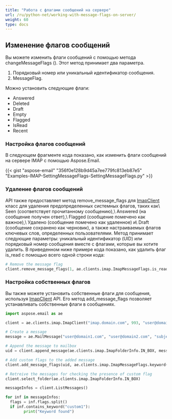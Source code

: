 ```yaml
---
title: "Работа с флагами сообщений на сервере"
url: /ru/python-net/working-with-message-flags-on-server/
weight: 60
type: docs
---
```



## **Изменение флагов сообщений**
Вы можете изменить флаги сообщений с помощью метода changeMessageFlags (). Этот метод принимает два параметра.

1. Порядковый номер или уникальный идентификатор сообщения.
1. MessageFlag.

Можно установить следующие флаги:

- Answered
- Deleted
- Draft
- Empty
- Flagged
- IsRead
- Recent
### **Настройка флагов сообщений**
В следующем фрагменте кода показано, как изменить флаги сообщений на сервере IMAP с помощью Aspose.Email.



{{< gist "aspose-email" "356f0e128b9d45a7ee779fc813eb87e5" "Examples-IMAP-SettingMessageFlags-SettingMessageFlags.py" >}}

### **Удаление флагов сообщений**

API также предоставляет метод remove_message_flags для [ImapClient](https://reference.aspose.com/email/python-net/aspose.email.clients.imap/imapclient/#imapclient-class) класс для удаления предопределенных системных флагов, таких как\ Seen (соответствует прочитанному сообщению),\ Answered (на сообщение получен ответ),\ Flagged (сообщение помечено как важное),\ Удалено (сообщение помечено как удаленное) и\ Draft (сообщение сохранено как черновик), а также настраиваемых флагов ключевых слов, определенных пользователями. Метод принимает следующие параметры: уникальный идентификатор (UID) или порядковый номер сообщения вместе с флагами, которые вы хотите удалить. В приведенном ниже примере кода показано, как удалить флаг is_read с помощью всего одной строки кода:

```py
# Remove the message flag
client.remove_message_flags(1, ae.clients.imap.ImapMessageFlags.is_read)
```
### **Настройка собственных флагов**
Вы также можете установить собственные флаги для сообщения, используя [ImapClient](https://reference.aspose.com/email/python-net/aspose.email.clients.imap/imapclient/#imapclient-class) API. Его метод add_message_flags позволяет устанавливать собственные флаги в сообщениях.

```py
import aspose.email as ae

client = ae.clients.imap.ImapClient("imap.domain.com", 993, "user@domain.com", "pwd", ae.clients.SecurityOptions.SSL_IMPLICIT)

# Create a message
message = ae.MailMessage("user@domain1.com", "user@domain2.com", "subject", "message")

# Append the message to mailbox
uid = client.append_message(ae.clients.imap.ImapFolderInfo.IN_BOX, message)

# Add custom flags to the added message
client.add_message_flags(uid, ae.clients.imap.ImapMessageFlags.keyword("custom1") | ae.clients.imap.ImapMessageFlags.keyword("custom1_0"))

# Retreive the messages for checking the presence of custom flag
client.select_folder(ae.clients.imap.ImapFolderInfo.IN_BOX)

messageInfos = client.ListMessages()

for inf in messageInfos:
  flags = inf.flags.split()
  if inf.contains_keyword("custom1"):
        print("Keyword found")
```
